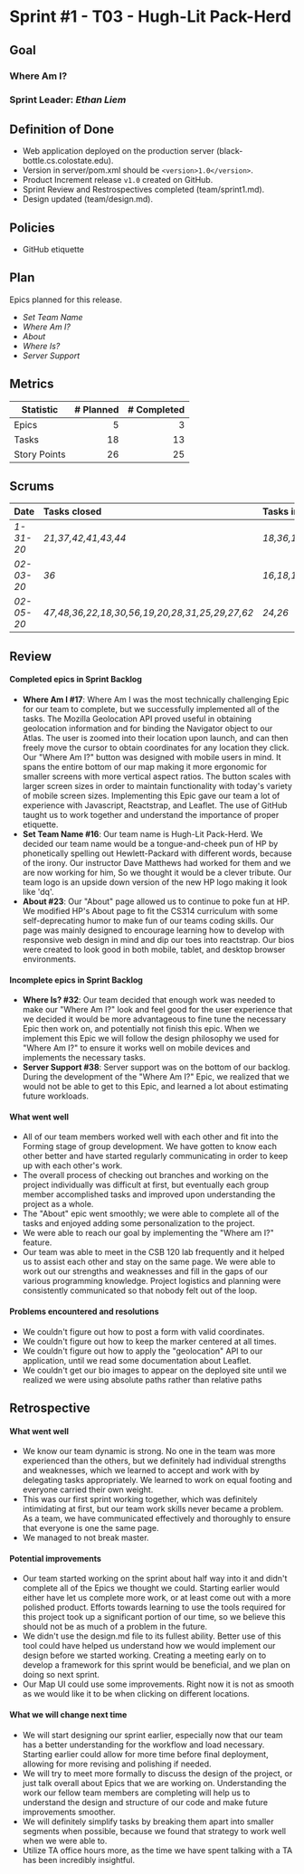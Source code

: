 # Sprint #1 - T03 - Hugh-Lit Pack-Herd

## Goal

### Where Am I?
### Sprint Leader: *Ethan Liem*

## Definition of Done

* Web application deployed on the production server (black-bottle.cs.colostate.edu).
* Version in server/pom.xml should be `<version>1.0</version>`.
* Product Increment release `v1.0` created on GitHub.
* Sprint Review and Restrospectives completed (team/sprint1.md).
* Design updated (team/design.md).

## Policies

* GitHub etiquette


## Plan

Epics planned for this release.

* *Set Team Name*
* *Where Am I?*
* *About*
* *Where Is?*
* *Server Support*


## Metrics

| Statistic | # Planned | # Completed |
| --- | ---: | ---: |
| Epics | 5 | 3 |
| Tasks |  18   | 13 | 
| Story Points |  26  | 25 |


## Scrums

| Date | Tasks closed  | Tasks in progress | Impediments |
| :--- | :--- | :--- | :--- |
| *1-31-20* | *21,37,42,41,43,44* | *18,36,19,20* | *none* |
| *02-03-20* | *36* | *16,18,19,22,25,47* | *none* |
| *02-05-20* | *47,48,36,22,18,30,56,19,20,28,31,25,29,27,62* | *24,26* | *none* | 




## Review

#### Completed epics in Sprint Backlog 
* **Where Am I #17**: Where Am I was the most technically challenging Epic for our team to complete, but we successfully implemented all of the tasks. The Mozilla Geolocation API proved useful in obtaining geolocation information and for binding the Navigator object to our Atlas. The user is zoomed into their location upon launch, and can then freely move the cursor to obtain coordinates for any location they click. Our "Where Am I?" button was designed with mobile users in mind. It spans the entire bottom of our map making it more ergonomic for smaller screens with more vertical aspect ratios. The button scales with larger screen sizes in order to maintain functionality with today's variety of mobile screen sizes. Implementing this Epic gave our team a lot of experience with Javascript, Reactstrap, and Leaflet. The use of GitHub taught us to work together and understand the importance of proper etiquette.
* **Set Team Name #16**: Our team name is Hugh-Lit Pack-Herd. We decided our team name would be a tongue-and-cheek pun of HP by phonetically spelling out Hewlett-Packard with different words, because of the irony. Our instructor Dave Matthews had worked for them and we are now working for him, So we thought it would be a clever tribute. Our team logo is an upside down version of the new HP logo making it look like 'dq'.
* **About #23**: Our "About" page allowed us to continue to poke fun at HP. We modified HP's About page to fit the CS314 curriculum with some self-deprecating humor to make fun of our teams coding skills. Our page was mainly designed to encourage learning how to develop with responsive web design in mind and dip our toes into reactstrap. Our bios were created to look good in both mobile, tablet, and desktop browser environments.

#### Incomplete epics in Sprint Backlog 
* **Where Is? #32**: Our team decided that enough work was needed to make our "Where Am I?" look and feel good for the user experience that we decided it would be more advantageous to fine tune the necessary Epic then work on, and potentially not finish this epic. When we implement this Epic we will follow the design philosophy we used for "Where Am I?" to ensure it works well on mobile devices and implements the necessary tasks.
* **Server Support #38**: Server support was on the bottom of our backlog. During the development of the "Where Am I?" Epic, we realized that we would not be able to get to this Epic, and learned a lot about estimating future workloads. 

#### What went well
* All of our team members worked well with each other and fit into the Forming stage of group development. We have gotten to know each other better and have started regularly communicating in order to keep up with each other's work.
* The overall process of checking out branches and working on the project individually was difficult at first, but eventually each group member accomplished tasks and improved upon understanding the project as a whole.
* The "About" epic went smoothly; we were able to complete all of the tasks and enjoyed adding some personalization to the project.
* We were able to reach our goal by implementing the "Where am I?" feature.
* Our team was able to meet in the CSB 120 lab frequently and it helped us to assist each other and stay on the same page. We were able to work out our strengths and weaknesses and fill in the gaps of our various programming knowledge. Project logistics and planning were consistently communicated so that nobody felt out of the loop.

#### Problems encountered and resolutions
* We couldn't figure out how to post a form with valid coordinates.
* We couldn't figure out how to keep the marker centered at all times.
* We couldn't figure out how to apply the "geolocation" API to our application, until we read some documentation about Leaflet.
* We couldn't get our bio images to appear on the deployed site until we realized we were using absolute paths rather than relative paths

## Retrospective

#### What went well
* We know our team dynamic is strong. No one in the team was more experienced than the others, but we definitely had individual strengths and weaknesses, which we learned to accept and work with by delegating tasks appropriately. We learned to work on equal footing and everyone carried their own weight.
* This was our first sprint working together, which was definitely intimidating at first, but our team work skills never became a problem. As a team, we have communicated effectively and thoroughly to ensure that everyone is one the same page.
* We managed to not break master.
#### Potential improvements
* Our team started working on the sprint about half way into it and didn't complete all of the Epics we thought we could. Starting earlier would either have let us complete more work, or at least come out with a more polished product. Efforts towards learning to use the tools required for this project took up a significant portion of our time, so we believe this should not be as much of a problem in the future.
* We didn't use the design.md file to its fullest ability. Better use of this tool could have helped us understand how we would implement our design before we started working. Creating a meeting early on to develop a framework for this sprint would be beneficial, and we plan on doing so next sprint.
* Our Map UI could use some improvements. Right now it is not as smooth as we would like it to be when clicking on different locations.
#### What we will change next time
* We will start designing our sprint earlier, especially now that our team has a better understanding for the workflow and load necessary. Starting earlier could allow for more time before final deployment, allowing
for more revising and polishing if needed.
* We will try to meet more formally to discuss the design of the project, or just talk overall about Epics that we are working on. Understanding the work our fellow team members are completing will help us to understand the design and structure of our code and make future improvements smoother.
* We will definitely simplify tasks by breaking them apart into smaller segments when possible, because we found that strategy to work well when we were able to.
* Utilize TA office hours more, as the time we have spent talking with a TA has been incredibly insightful.
